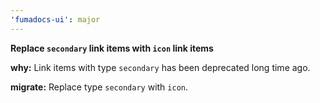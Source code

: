 ```yaml
---
'fumadocs-ui': major
---
```


**Replace `secondary` link items with `icon` link items**

**why:** Link items with type `secondary` has been deprecated long time ago.

**migrate:** Replace type `secondary` with `icon`.

